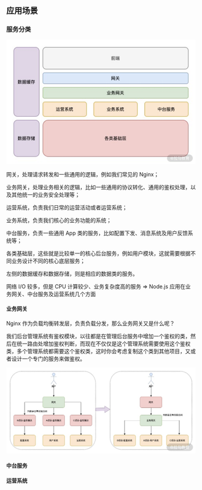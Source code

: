 ## 应用场景

### 服务分类

![img](02-ApplicationScenarios.assets/Cgp9HWBB2I2ALxWGAAC4luceI5c251.png)

网关，处理请求转发和一些通用的逻辑，例如我们常见的 Nginx；

业务网关，处理业务相关的逻辑，比如一些通用的协议转化、通用的鉴权处理，以及其他统一的业务安全处理等；

运营系统，负责我们日常的运营活动或者运营系统；

业务系统，负责我们核心的业务功能的系统；

中台服务，负责一些通用 App 类的服务，比如配置下发、消息系统及用户反馈系统等；

各类基础层，这些就是比较单一的核心后台服务，例如用户模块，这就需要根据不同业务设计不同的核心底层服务；

左侧的数据缓存和数据存储，则是相应的数据类的服务。



网络 I/O 较多，但是 CPU 计算较少、业务复杂度高的服务 => Node.js 应用在业务网关、中台服务及运营系统几个方面

#### 业务网关

Nginx 作为负载均衡转发层，负责负载分发，那么业务网关又是什么呢？

我们后台管理系统有鉴权模块，以往都是在管理后台服务中增加一个鉴权的类，然后在统一路由处增加鉴权判断，而现在不仅仅是这个管理系统需要使用这个鉴权类，多个管理系统都需要这个鉴权类，这时你会考虑复制这个类到其他项目，又或者设计一个专门的服务来做鉴权。

![Drawing 1.png](02-ApplicationScenarios.assets/CioPOWBB3lmASJg-AAHV0vpcYas739.png)

#### 中台服务

#### 运营系统